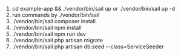 1) cd example-app && ./vendor/bin/sail up or ./vendor/bin/sail up -d
2) run commands by ./vendor/bin/sail
3) ./vendor/bin/sail composer install
4) ./vendor/bin/sail npm install
5) ./vendor/bin/sail npm run dev
6) ./vendor/bin/sail php artisan migrate
7) ./vendor/bin/sail php artisan db:seed --class=ServiceSeeder
